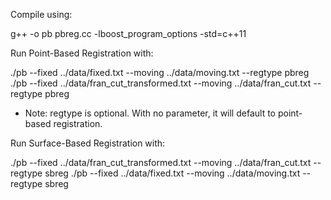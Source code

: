 
Compile using:

g++ -o pb pbreg.cc -lboost_program_options -std=c++11



Run Point-Based Registration with:

./pb --fixed ../data/fixed.txt --moving ../data/moving.txt --regtype pbreg
./pb --fixed ../data/fran_cut_transformed.txt --moving ../data/fran_cut.txt --regtype pbreg

* Note: regtype is optional. With no parameter, it will default to point-based registration.

Run Surface-Based Registration with:

./pb --fixed ../data/fran_cut_transformed.txt --moving ../data/fran_cut.txt --regtype sbreg
./pb --fixed ../data/fixed.txt --moving ../data/moving.txt --regtype sbreg